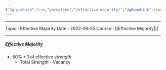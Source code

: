 ```yaml
---
{"dg-publish":true,"permalink":"/effective-majority/","dgHomeLink":true,"dgPassFrontmatter":false}
---
```


----
Topic:: Effective Majority
Date:: 2022-06-25
Course:: [[Effective Majority|]] 

----
##### Effective Majority 
- $50\%+1$ of effective _strength_
	- Total Strength - Vacancy 



